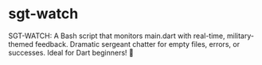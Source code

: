 # sgt-watch
SGT-WATCH: A Bash script that monitors main.dart with real-time, military-themed feedback. Dramatic sergeant chatter for empty files, errors, or successes. Ideal for Dart beginners! 🚨
